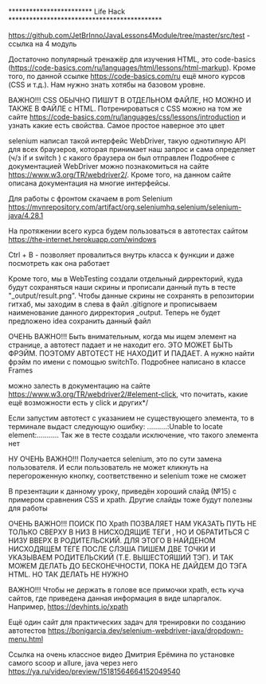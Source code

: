************************ Life Hack ********************************************

https://github.com/JetBrInno/JavaLessons4Module/tree/master/src/test - ссылка на 4 модуль 

Достаточно популярный тренажёр для изучения HTML, это code-basics
(https://code-basics.com/ru/languages/html/lessons/html-markup). Кроме того, по данной ссылке 
https://code-basics.com/ru ещё много курсов (CSS и т.д.). Нам нужно знать хотябы на базовом уровне.

ВАЖНО!!! CSS ОБЫЧНО ПИШУТ В ОТДЕЛЬНОМ ФАЙЛЕ, НО МОЖНО И ТАКЖЕ В ФАЙЛЕ с HTML. Потренироваться с CSS можно на
том же сайте https://code-basics.com/ru/languages/css/lessons/introduction и узнать какие есть свойства.
Самое простое наверное это цвет

selenium написал такой интерфейс WebDriver, такую однотипную API для всех браузеров, которая принимает наш 
запрос и сама определяет (ч/з if и switch ) с какого браузера он был отправлен
Подробнее с документацией WebDriver можно познакомиться на сайте https://www.w3.org/TR/webdriver2/. 
Кроме того, на данном сайте описана документация на многие интерфейсы.

Для работы с фронтом скачаем в pom Selenium https://mvnrepository.com/artifact/org.seleniumhq.selenium/selenium-java/4.28.1

На протяжении всего курса будем пользоваться в автотестах сайтом https://the-internet.herokuapp.com/windows

Ctrl + B - позволяет провалиться внутрь класса к функции и даже посмотреть как она работает

Кроме того, мы в WebTesting создали отдельный дирректорий, куда будут сохраняться наши скрины и
прописали данный путь в тесте "_output/result.png".
Чтобы данные скрины не сохранять в репозитории гитхаб, мы заходим в слева в файл .gitignore и прописываем
наименование данного дирректория _output. Теперь не будет предложено idea сохранить данный файл

ОЧЕНЬ ВАЖНО!!! Быть внимательным, когда мы ищем элемент на странице, а автотест падает и не находит его. ЭТО МОЖЕТ
БЫТЬ ФРЭЙМ. ПОЭТОМУ АВТОТЕСТ НЕ НАХОДИТ И ПАДАЕТ. А нужно найти фрэйм по имени с помощью switchTo.
Подробнее написано в классе Frames

можно залесть в документацию на сайте https://www.w3.org/TR/webdriver2/#element-click, что
почитать, какие ещё возможности есть у click и других*/

Если запустим автотест с указанием не существующего элемента, то в терминале выдаст следующую ошибку:
..........:Unable to locate element:........... Так же в тесте создали исключение, что такого элемента нет

НУ ОЧЕНЬ ВАЖНО!!! Получается selenium, это по сути замена пользователя. И если пользователь не может кликнуть
на перегороженную кнопку, соответственно и selenium тоже не сможет

В презентации к данному уроку, приведён хороший слайд (№15) с примером сравнения CSS и xpath. Другие слайды тоже
будут полезны для работы

ОЧЕНЬ ВАЖНО!!! ПОИСК ПО Xpath ПОЗВАЛЯЕТ НАМ УКАЗАТЬ ПУТЬ НЕ ТОЛЬКО СВЕРХУ В НИЗ В НИСХОДЯЩИЕ ТЕГИ , НО И
ОБРАТИТЬСЯ С НИЗУ ВВЕРХ В РОДИТЕЛЬСКИЙ. ДЛЯ ЭТОГО В НАЙДЕНОМ НИСХОДЯЩЕМ ТЕГЕ ПОСЛЕ СЛЭША ПИШЕМ ДВЕ ТОЧКИ
И УКАЗЫВАЕМ РОДИТЕЛЬСКИЙ (Т.Е. ВЫШЕСТОЯШИЙ ТЭГ). И ТАК МОЖЕМ ДЕЛАТЬ ДО БЕСКОНЕЧНОСТИ, ПОКА НЕ ДАЙДЕМ ДО
ТЭГА HTML. НО ТАК ДЕЛАТЬ НЕ НУЖНО

ВАЖНО!!! Чтобы не держать в голове все примочки xpath, есть куча сайтов, где приведена данная информация
в виде шпаргалок. Например, https://devhints.io/xpath

Ещё один сайт для практических задач для тренировки по созданию автотестов 
https://bonigarcia.dev/selenium-webdriver-java/dropdown-menu.html

Ссылка на очень классное видео Дмитрия Ерёмина по установке самого scoop и allure, java через него
https://ya.ru/video/preview/15181564664152049540



